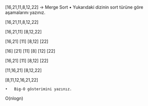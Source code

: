 [16,21,11,8,12,22] -> Merge Sort
	•	Yukarıdaki dizinin sort türüne göre aşamalarını yazınız.

[16,21,11,8,12,22]

[16,21,11]  [8,12,22]

[16,21]  [11] 		[8,12] [22]

[16] [21]	[11]		[8] [12]	[22]

[16,21]	[11]		[8,12]	[22]

[11,16,21]			[8,12,22]

[8,11,12,16,21,22]

	•	Big-O gösterimini yazınız.

O(nlogn)
